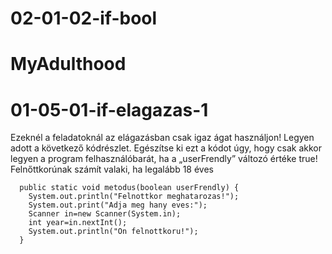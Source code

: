 # 02-01-02-if-bool
# MyAdulthood
# 01-05-01-if-elagazas-1

Ezeknél a feladatoknál az elágazásban csak igaz ágat használjon!
Legyen adott a következő kódrészlet. Egészítse ki ezt a kódot úgy, hogy csak akkor legyen a program felhasználóbarát, ha a „userFrendly” változó értéke true! Felnőttkorúnak számít valaki, ha legalább 18 éves
```
  public static void metodus(boolean userFrendly) {
    System.out.println("Felnottkor meghatarozas!");
    System.out.print("Adja meg hany eves:");
    Scanner in=new Scanner(System.in);
    int year=in.nextInt();
    System.out.println("On felnottkoru!");
  }
```
